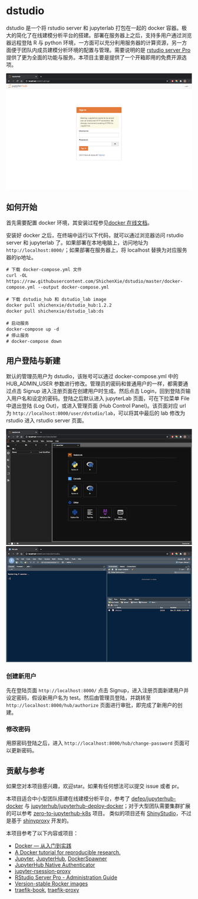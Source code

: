 
# dstudio

<!-- badges: start -->
<!-- badges: end -->

dstudio 是一个将 rstudio server 和 jupyterlab 打包在一起的 docker 容器。极大的简化了在线建模分析平台的搭建。部署在服务器上之后，支持多用户通过浏览器远程登陆 R 与 python 环境，一方面可以充分利用服务器的计算资源，另一方面便于团队内成员建模分析环境的配置与管理。需要说明的是 [rstudio server Pro](https://rstudio.com/products/rstudio-server-pro/) 提供了更为全面的功能与服务。本项目主要是提供了一个开箱即用的免费开源选项。

![login](./img/login.png)

## 如何开始

首先需要配置 docker 环境，其安装过程参见[docker 在线文档](https://docs.docker.com/get-started/)。

安装好 docker 之后，在终端中运行以下代码，就可以通过浏览器访问 rstudio server 和 jupyterlab 了。如果部署在本地电脑上，访问地址为 `http://localhost:8000/`；如果部署在服务器上，将 localhost 替换为对应服务器的ip地址。
```
# 下载 docker-compose.yml 文件
curl -OL https://raw.githubusercontent.com/ShichenXie/dstudio/master/docker-compose.yml --output docker-compose.yml

# 下载 dstudio_hub 和 dstudio_lab image
docker pull shichenxie/dstudio_hub:1.2.2
docker pull shichenxie/dstudio_lab:ds

# 启动服务
docker-compose up -d
# 停止服务
# docker-compose down
```

## 用户登陆与新建

默认的管理员用户为 dstudio，该账号可以通过 docker-compose.yml 中的 HUB_ADMIN_USER 参数进行修改。管理员的密码和普通用户的一样，都需要通过点击 Signup 进入注册页面在创建用户时生成。然后点击 Login，回到登陆页输入用户名和设定的密码。登陆之后默认进入 jupyterLab 页面，可在下拉菜单 File 中退出登陆 (Log Out)，或进入管理页面 (Hub Control Panel)。该页面对应 url 为 `http://localhost:8000/user/dstudio/lab`，可以将其中最后的 lab 修改为 rstudio 进入 rstudio server 页面。

![jupyter](./img/jupyter.png)
![rstudio](./img/rstudio.png)

### 创建新用户

先在登陆页面 `http://localhost:8000/` 点击 Signup，进入注册页面新建用户并设定密码，假设新用户名为 test。然后由管理员登陆，并跳转至 `http://localhost:8000/hub/authorize` 页面进行审批，即完成了新用户的创建。

### 修改密码

用原密码登陆之后，进入 `http://localhost:8000/hub/change-password` 页面可以更新密码。

## 贡献与参考

如果您对本项目感兴趣，欢迎star。如果有任何想法可以提交 issue 或者 pr。

本项目适合中小型团队搭建在线建模分析平台，参考了 [defeo/jupyterhub-docker](https://github.com/defeo/jupyterhub-docker) 与 [jupyterhub/jupyterhub-deploy-docker](https://github.com/jupyterhub/jupyterhub-deploy-docker)；对于大型团队需要集群扩展的可以参考 [zero-to-jupyterhub-k8s](https://zero-to-jupyterhub.readthedocs.io/en/stable/) 项目。
类似的项目还有 [ShinyStudio](https://github.com/dm3ll3n/ShinyStudio)，不过是基于  [shinyproxy](https://www.shinyproxy.io/) 开发的。

本项目参考了以下内容或项目：
- [Docker — 从入门到实践](https://yeasy.gitbook.io/docker_practice/)
- [A Docker tutorial for reproducible research.](http://ropenscilabs.github.io/r-docker-tutorial/)
- [Jupyter](https://jupyter.org/), [JupyterHub](https://jupyterhub.readthedocs.io/), [DockerSpawner](https://jupyterhub-dockerspawner.readthedocs.io/)
- [JupyterHub Native Authenticator](https://native-authenticator.readthedocs.io/en/latest/)
- [jupyter-rsession-proxy](https://github.com/jupyterhub/jupyter-rsession-proxy)
- [RStudio Server Pro - Administration Guide](https://docs.rstudio.com/ide/server-pro/latest/)
- [Version-stable Rocker images](https://github.com/rocker-org/rocker-versioned)
- [traefik-book](https://www.qikqiak.com/traefik-book/), [traefik-proxy](https://jupyterhub-traefik-proxy.readthedocs.io/en/latest/install.html)

